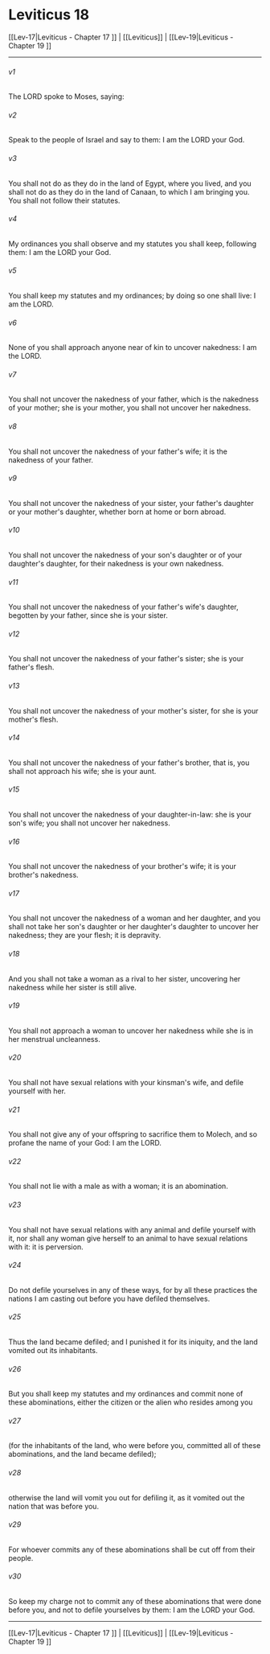 # Leviticus 18

[[Lev-17|Leviticus - Chapter 17 ]] | [[Leviticus]] | [[Lev-19|Leviticus - Chapter 19 ]]
***

###### v1
The LORD spoke to Moses, saying:
###### v2
Speak to the people of Israel and say to them: I am the LORD your God.
###### v3
You shall not do as they do in the land of Egypt, where you lived, and you shall not do as they do in the land of Canaan, to which I am bringing you. You shall not follow their statutes.
###### v4
My ordinances you shall observe and my statutes you shall keep, following them: I am the LORD your God.
###### v5
You shall keep my statutes and my ordinances; by doing so one shall live: I am the LORD.
###### v6
None of you shall approach anyone near of kin to uncover nakedness: I am the LORD.
###### v7
You shall not uncover the nakedness of your father, which is the nakedness of your mother; she is your mother, you shall not uncover her nakedness.
###### v8
You shall not uncover the nakedness of your father's wife; it is the nakedness of your father.
###### v9
You shall not uncover the nakedness of your sister, your father's daughter or your mother's daughter, whether born at home or born abroad.
###### v10
You shall not uncover the nakedness of your son's daughter or of your daughter's daughter, for their nakedness is your own nakedness.
###### v11
You shall not uncover the nakedness of your father's wife's daughter, begotten by your father, since she is your sister.
###### v12
You shall not uncover the nakedness of your father's sister; she is your father's flesh.
###### v13
You shall not uncover the nakedness of your mother's sister, for she is your mother's flesh.
###### v14
You shall not uncover the nakedness of your father's brother, that is, you shall not approach his wife; she is your aunt.
###### v15
You shall not uncover the nakedness of your daughter-in-law: she is your son's wife; you shall not uncover her nakedness.
###### v16
You shall not uncover the nakedness of your brother's wife; it is your brother's nakedness.
###### v17
You shall not uncover the nakedness of a woman and her daughter, and you shall not take her son's daughter or her daughter's daughter to uncover her nakedness; they are your flesh; it is depravity.
###### v18
And you shall not take a woman as a rival to her sister, uncovering her nakedness while her sister is still alive.
###### v19
You shall not approach a woman to uncover her nakedness while she is in her menstrual uncleanness.
###### v20
You shall not have sexual relations with your kinsman's wife, and defile yourself with her.
###### v21
You shall not give any of your offspring to sacrifice them to Molech, and so profane the name of your God: I am the LORD.
###### v22
You shall not lie with a male as with a woman; it is an abomination.
###### v23
You shall not have sexual relations with any animal and defile yourself with it, nor shall any woman give herself to an animal to have sexual relations with it: it is perversion.
###### v24
Do not defile yourselves in any of these ways, for by all these practices the nations I am casting out before you have defiled themselves.
###### v25
Thus the land became defiled; and I punished it for its iniquity, and the land vomited out its inhabitants.
###### v26
But you shall keep my statutes and my ordinances and commit none of these abominations, either the citizen or the alien who resides among you
###### v27
(for the inhabitants of the land, who were before you, committed all of these abominations, and the land became defiled);
###### v28
otherwise the land will vomit you out for defiling it, as it vomited out the nation that was before you.
###### v29
For whoever commits any of these abominations shall be cut off from their people.
###### v30
So keep my charge not to commit any of these abominations that were done before you, and not to defile yourselves by them: I am the LORD your God.

***

[[Lev-17|Leviticus - Chapter 17 ]] | [[Leviticus]] | [[Lev-19|Leviticus - Chapter 19 ]]
